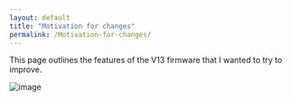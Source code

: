 ```yaml
---
layout: default
title: "Motivation for changes"
permalink: /Motivation-for-changes/
---
```

This page outlines the features of the V13 firmware that I wanted to try to improve. 

![image](https://github.com/user-attachments/assets/e0edc303-e142-4d82-b10f-9e466b0fccd3)

